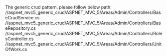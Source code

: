 The generic crud pattern, please follow below path:  
//aspnet_mvc5_generic_crud/ASPNET_MVC_5/Areas/Admin/Controllers/BaseCrudService.cs  
//aspnet_mvc5_generic_crud/ASPNET_MVC_5/Areas/Admin/Controllers/BaseRepository.cs  
//aspnet_mvc5_generic_crud/ASPNET_MVC_5/Areas/Admin/Controllers/RolesController.cs  
//aspnet_mvc5_generic_crud/ASPNET_MVC_5/Areas/Admin/Controllers/UnitOfWork.cs  

